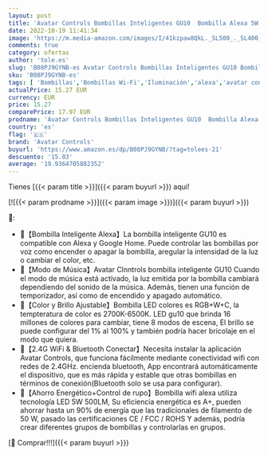 ```yaml
---
layout: post
title: 'Avatar Controls Bombillas Inteligentes GU10  Bombilla Alexa 5W 500LM  WiFi & Bluetooth Conexión Rápida  Bombilla WiFi Multicolor Regulables RGB+ C+ W  Compatible con Alexa y Google Home  2 Pack'
date: 2022-10-19 11:41:34
image: 'https://m.media-amazon.com/images/I/41kzpaw8QkL._SL500_._SL400_.jpg'
comments: true
category: ofertas
author: 'tole.es'
slug: 'B08PJ9GYNB-es Avatar Controls Bombillas Inteligentes GU10 Bombilla Alexa...'
sku: 'B08PJ9GYNB-es'
tags: [ 'Bombillas','Bombillas Wi-Fi','Iluminación','alexa','avatar controls','google','home','🇪🇸', ]
actualPrice: 15.27 EUR
currency: EUR
price: 15.27
comparePrice: 17.97 EUR
prodname: 'Avatar Controls Bombillas Inteligentes GU10  Bombilla Alexa 5W 500LM  WiFi & Bluetooth Conexión Rápida  Bombilla WiFi Multicolor Regulables RGB+ C+ W  Compatible con Alexa y Google Home  2 Pack'
country: 'es'
flag: '🇪🇸'
brand: 'Avatar Controls'
buyurl: 'https://www.amazon.es/dp/B08PJ9GYNB/?tag=tolees-21'
descuento: '15.03'
average: '19.9364705882352'
---
```


Tienes [{{< param title >}}]({{< param buyurl >}}) aqui!

[![{{< param prodname >}}]({{< param image >}})]({{< param buyurl >}})

🔎:

- 🌟【Bombilla Inteligente Alexa】La bombilla inteligente GU10 es compatible con Alexa y Google Home. Puede controlar las bombillas por voz como encender o apagar la bombilla, aregular la intensidad de la luz o cambiar el color, etc.
- 🌟【Modo de Música】Avatar Clnntrols bombilla inteligente GU10 Cuando el modo de música está activado, la luz emitida por la bombilla cambiará dependiendo del sonido de la música. Además, tienen una función de temporizador, así como de encendido y apagado automático.
- 🌟【Color y Brillo Ajustable】Bombilla LED colores es RGB+W+C, la tempteratura de color es 2700K-6500K. LED gu10 que brinda 16 millones de colores para cambiar, tiene 8 modos de escena, El brillo se puede configurar del 1% al 100% y también podría hacer bricolaje en el modo que quiera.
- 🌟【2.4G WiFi & Bluetooth Conectar】Necesita instalar la aplicación Avatar Controls, que funciona fácilmente mediante conectividad wifi con redes de 2.4GHz. encienda bluetooth, App encontrará automáticamente el dispositivo, que es más rápida y estable que otras bombillas en términos de conexión(Bluetooth solo se usa para configurar).
- 🌟【Ahorro Energético+Control de rupo】Bombilla wifi alexa utiliza tecnología LED 5W 500LM, Su eficiencia energética es A+, pueden ahorrar hasta un 90% de energía que las tradicionales de filamento de 50 W, pasado las certificaciones CE / FCC / ROHS Y además, podría crear diferentes grupos de bombillas y controlarlas en grupos.

[🛒 Comprar!!!]({{< param buyurl >}})
